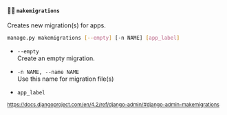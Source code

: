 #### 🧑‍🔧 `makemigrations`

Creates new migration(s) for apps.

```sh
manage.py makemigrations [--empty] [-n NAME] [app_label]
```

- `--empty`<br>
  Create an empty migration.

- `-n NAME, --name NAME`<br>
  Use this name for migration file(s)

- `app_label`

<small>

https://docs.djangoproject.com/en/4.2/ref/django-admin/#django-admin-makemigrations

</small>


<aside class="notes">
</aside>
